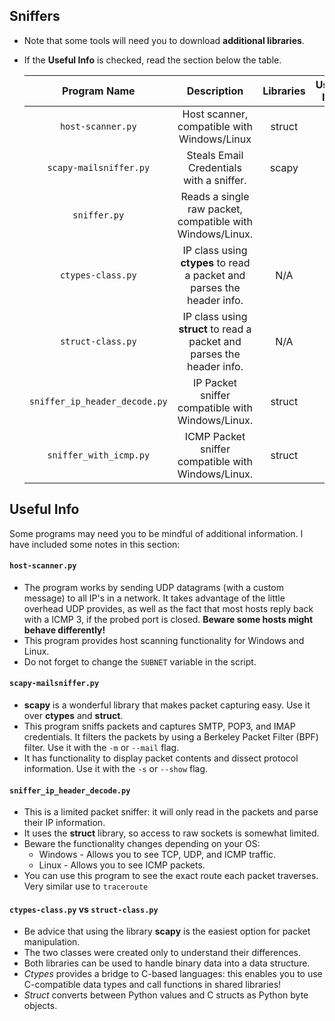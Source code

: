 ## Sniffers

* Note that some tools will need you to download **additional libraries**.
* If the **Useful Info** is checked, read the section below the table.


   | Program Name | Description| Libraries| Useful Info |
   | :--------: | :---: | :---: | :---: | 
   | `host-scanner.py`| Host scanner, compatible with Windows/Linux | struct | ⚠️ |
   | `scapy-mailsniffer.py`| Steals Email Credentials with a sniffer. | scapy |⚠️ |
   | `sniffer.py`| Reads a single raw packet, compatible with Windows/Linux. | | |
   | `ctypes-class.py`| IP class using **ctypes** to read a packet and parses the header info. | N/A | |
   | `struct-class.py`| IP class using **struct** to read a packet and parses the header info. | N/A | |
   | `sniffer_ip_header_decode.py`| IP Packet sniffer compatible with Windows/Linux. | struct | ⚠️ |
   | `sniffer_with_icmp.py`| ICMP Packet sniffer compatible with Windows/Linux. | struct | ⚠️ |

## Useful Info

Some programs may need you to be mindful of additional information. I have included some notes in this section:
   

#### `host-scanner.py`

* The program works by sending UDP datagrams (with a custom message) to all IP's in a network. It takes advantage of the little overhead UDP provides, as well as the fact that most hosts reply back with a ICMP 3, if the probed port is closed. **Beware some hosts might behave differently!**
* This program provides host scanning functionality for Windows and Linux. 
* Do not forget to change the `SUBNET` variable in the script.


#### `scapy-mailsniffer.py`

* **scapy** is a wonderful library that makes packet capturing easy. Use it over **ctypes** and **struct**. 
* This program sniffs packets and captures SMTP, POP3, and IMAP credentials. It filters the packets by using a Berkeley Packet Filter (BPF) filter. Use it with the `-m` or `--mail` flag.
* It has functionality to display packet contents and dissect protocol information. Use it with the `-s` or `--show` flag. 

#### `sniffer_ip_header_decode.py`

* This is a limited packet sniffer: it will only read in the packets and parse their IP information. 
* It uses the **struct** library, so access to raw sockets is somewhat limited. 
* Beware the functionality changes depending on your OS:
   * Windows - Allows you to see TCP, UDP, and ICMP traffic.
   * Linux   - Allows you to see ICMP packets.
* You can use this program to see the exact route each packet traverses. Very similar use to `traceroute`


#### `ctypes-class.py` vs `struct-class.py`

* Be advice that using the library **scapy** is the easiest option for packet manipulation. 
* The two classes were created only to understand their differences.
* Both libraries can be used to handle binary data into a data structure. 
* *Ctypes* provides a bridge to C-based languages: this enables you to use C-compatible data types and call functions in shared libraries!
* *Struct* converts between Python values and C structs as Python byte objects.
